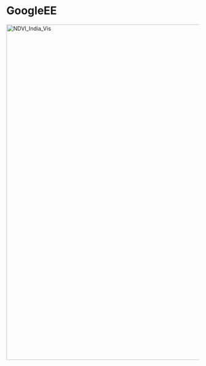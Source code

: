# GoogleEE

<img width="874" alt="NDVI_India_Vis" src="https://user-images.githubusercontent.com/95541511/206861531-09c2d4ed-52e9-4dac-b357-23ce6d1f5689.png">
